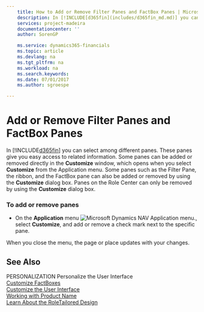```yaml
---
    title: How to Add or Remove Filter Panes and FactBox Panes | Microsoft Docs
    description: In [!INCLUDE[d365fin](includes/d365fin_md.md)] you can select among different panes. These panes give you easy access to related information. Some panes can be added or removed directly in the **Customize** window, which opens when you select **Customize** from the Application menu. Some panes such as the Filter Pane, the ribbon, and the FactBox pane can also be added or removed by using the **Customize** dialog box. Panes on the Role Center can only be removed by using the **Customize** dialog box.
    services: project-madeira
    documentationcenter: ''
    author: SorenGP

    ms.service: dynamics365-financials
    ms.topic: article
    ms.devlang: na
    ms.tgt_pltfrm: na
    ms.workload: na
    ms.search.keywords:
    ms.date: 07/01/2017
    ms.author: sgroespe

---
```

# Add or Remove Filter Panes and FactBox Panes
In [!INCLUDE[d365fin](includes/d365fin_md.md)] you can select among different panes. These panes give you easy access to related information. Some panes can be added or removed directly in the **Customize** window, which opens when you select **Customize** from the Application menu. Some panes such as the Filter Pane, the ribbon, and the FactBox pane can also be added or removed by using the **Customize** dialog box. Panes on the Role Center can only be removed by using the **Customize** dialog box.  
  
### To add or remove panes  
  
-   On the **Application** menu ![Microsoft Dynamics NAV Application menu.](../media/rtc_applicationmenu.png "RTC_ApplicationMenu"), select **Customize**, and add or remove a check mark next to the specific pane.  
  
 When you close the menu, the page or place updates with your changes.  
  
## See Also  
 PERSONALIZATION Personalize the User Interface   
 [Customize FactBoxes](../how-to-customize-factboxes.md)   
 [Customize the User Interface](../customize-the-user-interface.md)   
 [Working with Product Name](../working-with-$-p_1-product-name-$-.md)   
 [Learn About the RoleTailored Design](../learn-about-the-roletailored-design.md)